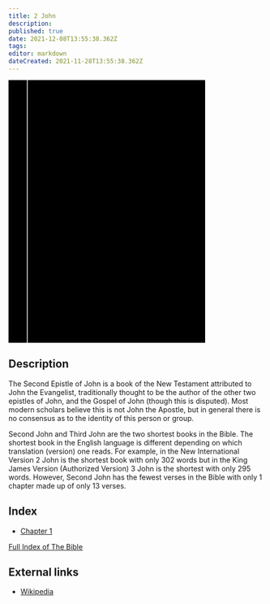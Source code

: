 ```yaml
---
title: 2 John
description: 
published: true
date: 2021-12-08T13:55:38.362Z
tags: 
editor: markdown
dateCreated: 2021-11-28T13:55:38.362Z
---
```


<div class="urantiapedia-book-front urantiapedia-book-bible">
<svg xmlns="http://www.w3.org/2000/svg"
	width="102.6mm" height="136.8mm"
	viewBox="0 0 102.6 136.8" version="1.1">
	<g transform="translate(-7,-5)">
		<rect width="9.6" height="136.8" x="7" y="5" />
		<rect width="96.9" height="136.8" x="17" y="5" />
		<text style="font-size:5px" x="61" y="22">THE BIBLE</text>
		<text style="font-size:4px" x="61" y="125">American Standard Version, 1901</text>
		<text style="font-size:9px" x="61" y="60">2 John</text>
	</g>
</svg>
</div>

## Description

The Second Epistle of John is a book of the New Testament attributed to John the Evangelist, traditionally thought to be the author of the other two epistles of John, and the Gospel of John (though this is disputed). Most modern scholars believe this is not John the Apostle, but in general there is no consensus as to the identity of this person or group.

Second John and Third John are the two shortest books in the Bible. The shortest book in the English language is different depending on which translation (version) one reads. For example, in the New International Version 2 John is the shortest book with only 302 words but in the King James Version (Authorized Version) 3 John is the shortest with only 295 words. However, Second John has the fewest verses in the Bible with only 1 chapter made up of only 13 verses.

## Index

- [Chapter 1](/Bible/2_John/1)


[Full Index of The Bible](/en/index/bible)


## External links

- [Wikipedia](https://en.wikipedia.org/wiki/Second_Epistle_of_John)